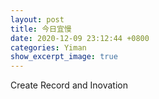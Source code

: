 ```yaml
---
layout: post
title: 今日宜慢
date: 2020-12-09 23:12:44 +0800
categories: Yiman
show_excerpt_image: true
---
```


Create Record and Inovation
